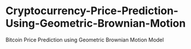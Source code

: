# Cryptocurrency-Price-Prediction-Using-Geometric-Brownian-Motion

Bitcoin Price Prediction using Geometric Brownian Motion Model
